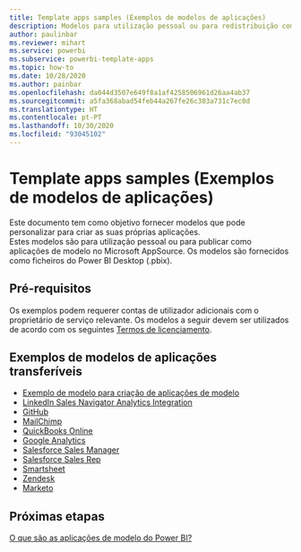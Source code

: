 ```yaml
---
title: Template apps samples (Exemplos de modelos de aplicações)
description: Modelos para utilização pessoal ou para redistribuição como aplicações de modelo no AppSource
author: paulinbar
ms.reviewer: mihart
ms.service: powerbi
ms.subservice: powerbi-template-apps
ms.topic: how-to
ms.date: 10/28/2020
ms.author: painbar
ms.openlocfilehash: da044d3507e649f8a1af4258506961d26aa4ab37
ms.sourcegitcommit: a5fa368abad54feb44a267fe26c383a731c7ec0d
ms.translationtype: HT
ms.contentlocale: pt-PT
ms.lasthandoff: 10/30/2020
ms.locfileid: "93045102"
---
```

# <a name="template-apps-samples"></a>Template apps samples (Exemplos de modelos de aplicações)

Este documento tem como objetivo fornecer modelos que pode personalizar para criar as suas próprias aplicações.  
Estes modelos são para utilização pessoal ou para publicar como aplicações de modelo no Microsoft AppSource. Os modelos são fornecidos como ficheiros do Power BI Desktop (.pbix).

## <a name="prerequisites"></a>Pré-requisitos

Os exemplos podem requerer contas de utilizador adicionais com o proprietário de serviço relevante.  Os modelos a seguir devem ser utilizados de acordo com os seguintes [Termos de licenciamento](https://templateapps.blob.core.windows.net/sampletemplateapps/Sample-Templates-for-app-on-appsource.pdf).

## <a name="downloadable-apps-template-samples"></a>Exemplos de modelos de aplicações transferíveis

* [Exemplo de modelo para criação de aplicações de modelo](https://templateapps.blob.core.windows.net/sampletemplateapps/TemplateforTemplateApps.zip)
* [LinkedIn Sales Navigator Analytics Integration](https://templateapps.blob.core.windows.net/sampletemplateapps/SalesNavigatorTemplate.pbix)
* [GitHub](https://templateapps.blob.core.windows.net/sampletemplateapps/GitHub.pbix)
* [MailChimp](https://templateapps.blob.core.windows.net/sampletemplateapps/MailChimp.pbix)
* [QuickBooks Online](https://templateapps.blob.core.windows.net/sampletemplateapps/QuickBooksOnline.pbix)
* [Google Analytics](https://templateapps.blob.core.windows.net/sampletemplateapps/GoogleAnalytics.pbix)
* [Salesforce Sales Manager](https://templateapps.blob.core.windows.net/sampletemplateapps/SalesforceSalesManager.pbix)
* [Salesforce Sales Rep](https://templateapps.blob.core.windows.net/sampletemplateapps/SalesforceSalesRep.pbix)
* [Smartsheet](https://templateapps.blob.core.windows.net/sampletemplateapps/Smartsheet.pbix)
* [Zendesk](https://templateapps.blob.core.windows.net/sampletemplateapps/Zendesk.pbix)
* [Marketo](https://templateapps.blob.core.windows.net/sampletemplateapps/Marketo.pbix)

## <a name="next-steps"></a>Próximas etapas

[O que são as aplicações de modelo do Power BI?](service-template-apps-overview.md)
